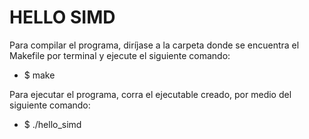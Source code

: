 # HELLO SIMD

Para compilar el programa, diríjase a la carpeta donde se encuentra el Makefile por terminal y ejecute el siguiente comando:

* $ make

Para ejecutar el programa, corra el ejecutable creado, por medio del siguiente comando:

* $ ./hello_simd